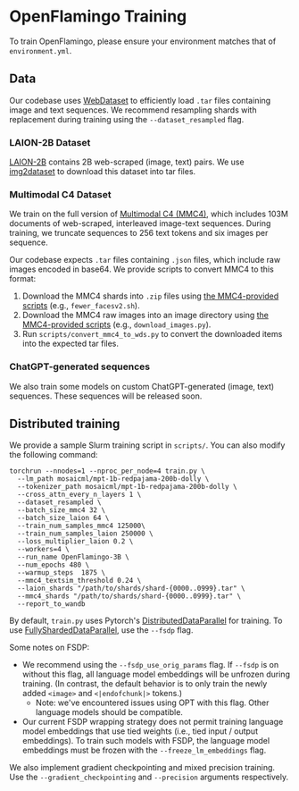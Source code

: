 # OpenFlamingo Training
To train OpenFlamingo, please ensure your environment matches that of `environment.yml`.

## Data
Our codebase uses [WebDataset](https://github.com/webdataset/webdataset) to efficiently load `.tar` files containing image and text sequences. We recommend resampling shards with replacement during training using the `--dataset_resampled` flag. 

### LAION-2B Dataset
[LAION-2B](https://arxiv.org/abs/2210.08402) contains 2B web-scraped (image, text) pairs. 
We use [img2dataset](https://github.com/rom1504/img2dataset) to download this dataset into tar files.

### Multimodal C4 Dataset
We train on the full version of [Multimodal C4 (MMC4)](https://github.com/allenai/mmc4), which includes 103M documents of web-scraped, interleaved image-text sequences. During training, we truncate sequences to 256 text tokens and six images per sequence.

Our codebase expects `.tar` files containing `.json` files, which include raw images encoded in base64.
We provide scripts to convert MMC4 to this format: 

1. Download the MMC4 shards into `.zip` files using [the MMC4-provided scripts](https://github.com/allenai/mmc4/tree/main/scripts) (e.g., `fewer_facesv2.sh`).
2. Download the MMC4 raw images into an image directory using [the MMC4-provided scripts](https://github.com/allenai/mmc4/tree/main/scripts) (e.g., `download_images.py`).
2. Run `scripts/convert_mmc4_to_wds.py` to convert the downloaded items into the expected tar files.

### ChatGPT-generated sequences
We also train some models on custom ChatGPT-generated (image, text) sequences. These sequences will be released soon.

## Distributed training
We provide a sample Slurm training script in `scripts/`. You can also modify the following command:

```
torchrun --nnodes=1 --nproc_per_node=4 train.py \
  --lm_path mosaicml/mpt-1b-redpajama-200b-dolly \
  --tokenizer_path mosaicml/mpt-1b-redpajama-200b-dolly \
  --cross_attn_every_n_layers 1 \
  --dataset_resampled \
  --batch_size_mmc4 32 \
  --batch_size_laion 64 \
  --train_num_samples_mmc4 125000\
  --train_num_samples_laion 250000 \
  --loss_multiplier_laion 0.2 \
  --workers=4 \
  --run_name OpenFlamingo-3B \
  --num_epochs 480 \
  --warmup_steps  1875 \
  --mmc4_textsim_threshold 0.24 \
  --laion_shards "/path/to/shards/shard-{0000..0999}.tar" \
  --mmc4_shards "/path/to/shards/shard-{0000..0999}.tar" \
  --report_to_wandb
```

By default, `train.py` uses Pytorch's [DistributedDataParallel](https://pytorch.org/docs/stable/torch.nn.parallel.DistributedDataParallel.html) for training. 
To use [FullyShardedDataParallel](https://pytorch.org/docs/stable/fsdp.html), use the `--fsdp` flag. 

Some notes on FSDP:

* We recommend using the `--fsdp_use_orig_params` flag. If `--fsdp` is on without this flag, all language model embeddings will be unfrozen during training. (In contrast, the default behavior is to only train the newly added `<image>` and `<|endofchunk|>` tokens.)
    * Note: we've encountered issues using OPT with this flag. Other language models should be compatible.
* Our current FSDP wrapping strategy does not permit training language model embeddings that use tied weights (i.e., tied input / output embeddings). To train such models with FSDP, the language model embeddings must be frozen with the `--freeze_lm_embeddings` flag.

We also implement gradient checkpointing and mixed precision training. Use the `--gradient_checkpointing` and `--precision` arguments respectively.